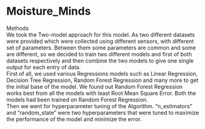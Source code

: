 # Moisture_Minds

Methods
<br>
We took the Two-model approach for this model. As two different datasets were provided which were collected using different sensors, with different set of parameters. Between them some parameters are common and some are different, so we decided to train two different models and first of both datasets respectively and then combine the two models to give one single output for each entry of data.
<br>
First of all, we used various Regressions models such as Linear Regression, Decision Tree Regression, Random Forest Regression and many more to get the initial base of the model. We found out Random Forest Regression works best from all the models with least Root Mean Square Error. Both the models had been trained on Random Forest Regression.
<br>
Then we went for hyperparameter tuning of the Algorithm. “n_estimators” and “random_state” were two hyperparameters that were tuned to maximize the performance of the model and minimize the error.
<br>

